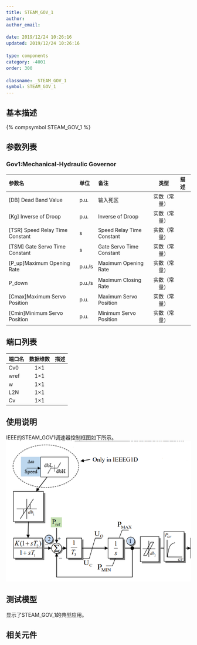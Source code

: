 ```yaml
---
title: STEAM_GOV_1
author:
author_email:

date: 2019/12/24 10:26:16
updated: 2019/12/24 10:26:16

type: components
category: -4001
order: 300

classname: _STEAM_GOV_1
symbol: STEAM_GOV_1
---
```


## 基本描述

{% compsymbol STEAM_GOV_1 %}

## 参数列表
### Gov1:Mechanical-Hydraulic Governor
| 参数名 | 单位 | 备注 | 类型 | 描述 |
| :--- | :--- | :--- | :--: | :--- |
| \[DB\] Dead Band Value | p.u. | 输入死区 | 实数（常量） |  |
| \[Kg\] Inverse of Droop | p.u. | Inverse of Droop | 实数（常量） |  |
| \[TSR\] Speed Relay Time Constant | s | Speed Relay Time Constant | 实数（常量） |  |
| \[TSM\] Gate Servo Time Constant | s | Gate Servo Time Constant | 实数（常量） |  |
| \[P_up\]Maximum Opening Rate | p.u./s | Maximum Opening Rate | 实数（常量） |  |
| P_down | p.u./s | Maximum Closing Rate | 实数（常量） |  |
| \[Cmax\]Maximum Servo Position | p.u. | Maximum Servo Position | 实数（常量） |  |
| \[Cmin\]Minimum Servo Position | p.u. | Minimum Servo Position | 实数（常量） |  |


## 端口列表

| 端口名 | 数据维数 | 描述 |
| :--- | :--:  | :--- |
| Cv0 | 1×1 | |
| wref | 1×1 | |
| w | 1×1 | |
| L2N | 1×1 | |
| Cv | 1×1 | |

## 使用说明
IEEE的STEAM_GOV1调速器控制框图如下所示。
![等效图](comp_Governors/STEAM_GOV1.png)

## 测试模型
[]()显示了STEAM_GOV_1的典型应用。

## 相关元件

